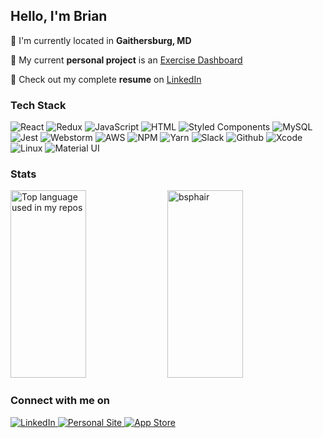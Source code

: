 ## Hello, I'm Brian

:round_pushpin: I'm currently located in <b>Gaithersburg, MD</b>

:telescope: My current <b>personal project</b> is an [Exercise Dashboard](https://github.com/bsphair/peloton_client)

:blue_book: Check out my complete <b>resume</b> on [LinkedIn](https://www.linkedin.com/in/brian-phair/)

<h3>Tech Stack</h3>
<p>
  <img alt="React" src="https://img.shields.io/badge/-React-61DAFB?style=flat&logo=react&logoColor=white&color=61DAFB" />
  <img alt="Redux" src="https://img.shields.io/badge/-Redux-61DAFB?style=flat&logo=redux&logoColor=white&color=764ABC" />
  <img alt="JavaScript" src="https://img.shields.io/badge/-JavaScript-61DAFB?style=flat&logo=javascript&logoColor=white&color=yellow" />
  <img alt="HTML" src="https://img.shields.io/badge/-HTML-61DAFB?style=flat&logo=html5&logoColor=white&color=E34F26" />
  <img alt="Styled Components" src="https://img.shields.io/badge/-Style_Components-61DAFB?style=flat&logo=styled-components&logoColor=white&color=DB7093" />
  <img alt="MySQL" src="https://img.shields.io/badge/-MySQL-61DAFB?style=flat&logo=mysql&logoColor=white&color=4479A1"/>
  <img alt="Jest" src="https://img.shields.io/badge/-Jest-61DAFB?style=flat&logo=jest&logoColor=white&color=C21325"/>
  <img alt="Webstorm" src="https://img.shields.io/badge/-Webstorm-61DAFB?style=flat&logo=webstorm&logoColor=white&color=000000"/>
  <img alt="AWS" src="https://img.shields.io/badge/-AWS-61DAFB?style=flat&logo=aws&logoColor=white&color=232F3E"/>
  <img alt="NPM" src="https://img.shields.io/badge/-NPM-61DAFB?style=flat&logo=npm&logoColor=white&color=CB3837"/>
  <img alt="Yarn" src="https://img.shields.io/badge/-Yarn-61DAFB?style=flat&logo=yarn&logoColor=white&color=2C8EBB"/>
  <img alt="Slack" src="https://img.shields.io/badge/-Slack-61DAFB?style=flat&logo=slack&logoColor=white&color=4A154B"/>
  <img alt="Github" src="https://img.shields.io/badge/-Github-61DAFB?style=flat&logo=github&logoColor=white&color=181717"/>
  <img alt="Xcode" src="https://img.shields.io/badge/-Xcode-61DAFB?style=flat&logo=Xcode&logoColor=white&color=1575F9"/>
  <img alt="Linux" src="https://img.shields.io/badge/-Linux-61DAFB?style=flat&logo=Linux&logoColor=white&color=FCC624"/>
  <img alt="Material UI" src="https://img.shields.io/badge/-Material_UI-61DAFB?style=flat&logo=material-ui&logoColor=white&color=0081CB"/>
</p>


<h3>Stats</h3>
<p>
  <img width="49%" height="300px" src="https://github-readme-stats.vercel.app/api/top-langs/?username=bsphair&layout=compact&hide_title=1&card_width=300" alt="Top language used in my repos" />
  <img width="49%" height="300px" src="https://github-readme-stats.vercel.app/api?username=bsphair&show_icons=true&count_private=true" alt="bsphair" />
</p>

<h3>Connect with me on</h3>
<p>
  <a href="https://www.linkedin.com/in/brian-phair/"/>
    <img alt="LinkedIn" src="https://img.shields.io/badge/-LinkedIn-61DAFB?style=flat&logo=LinkedIn&logoColor=white&color=0077B5"/>
  <a>
  <a href="https://www.brianphair.com/"/>
    <img alt="Personal Site" src="https://img.shields.io/badge/-Personal%20Site-important" />
  <a>
  <a href="https://apps.apple.com/us/developer/brian-phair/id1448661584"/>
  <img alt="App Store" src="https://img.shields.io/badge/-App_Store-61DAFB?style=flat&logo=app-store&logoColor=white&color=0D96F6"/>
  <a>
</p>
    
